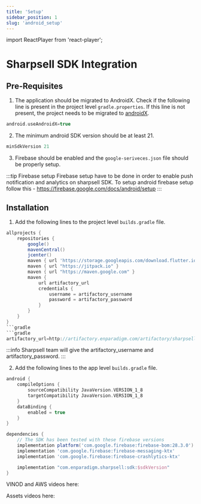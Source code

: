 ```yaml
---
title: 'Setup'
sidebar_position: 1
slug: 'android_setup'
---
```

import ReactPlayer from 'react-player';

# Sharpsell SDK Integration

## Pre-Requisites
1. The application should be migrated to AndroidX. Check if the following line is present in the project level `gradle.properties`. If this line is not present, the project needs to be migrated to [androidX](https://developer.android.com/jetpack/androidx/migrate).

```gradle
android.useAndroidX=true
```
2. The minimum android SDK version should be at least 21.
```gradle
minSdkVersion 21
```
3. Firebase should be enabled and the `google-seriveces.json` file should be properly setup.

:::tip Firebase setup
Firebase setup have to be done in order to enable push notification and analytics on sharpsell SDK.
To setup android firebase setup follow this - https://firebase.google.com/docs/android/setup
:::

## Installation
1. Add the following lines to the project level `builds.gradle` file.
```gradle
allprojects {
    repositories {
        google()
        mavenCentral()
        jcenter()
        maven { url 'https://storage.googleapis.com/download.flutter.io' }
        maven { url "https://jitpack.io" }
        maven { url "https://maven.google.com" }
        maven {
            url artifactory_url
            credentials {
                username = artifactory_username
                password = artifactory_password
            }
        }
    }
}
```gradle
```gradle
artifactory_url=http://artifactory.enparadigm.com/artifactory/sharpsell
```
:::info
Sharpsell team will give the artifactory_username and artifactory_password. 
:::

2. Add the following lines to the app level `builds.gradle` file.
```gradle
android {
    compileOptions {
        sourceCompatibility JavaVersion.VERSION_1_8
        targetCompatibility JavaVersion.VERSION_1_8
    }
    dataBinding {
        enabled = true
    }
}

dependencies {
    // The SDK has been tested with these firebase versions
    implementation platform('com.google.firebase:firebase-bom:28.3.0')
    implementation 'com.google.firebase:firebase-messaging-ktx'
    implementation 'com.google.firebase:firebase-crashlytics-ktx'

    implementation "com.enparadigm.sharpsell:sdk:$sdkVersion"
}
```

VINOD and AWS videos here:
<ReactPlayer playing controls url='https://www.youtube.com/watch?v=8Vzv2CdbEY0&list=PLjxrf2q8roU23XGwz3Km7sQZFTdB996iG&index=12&ab_channel=Flutter' />

Assets videos here:
<ReactPlayer playing controls url='/videos/test.mp4'/>

